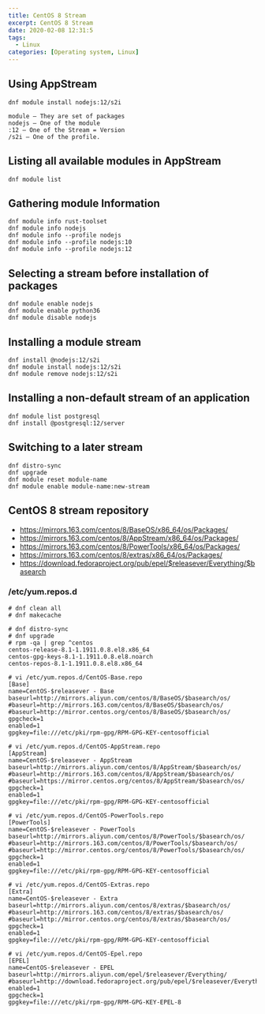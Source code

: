 ```yaml
---
title: CentOS 8 Stream
excerpt: CentOS 8 Stream
date: 2020-02-08 12:31:5
tags:
  - Linux
categories: [Operating system, Linux]
---
```


## Using AppStream

    dnf module install nodejs:12/s2i

    module – They are set of packages
    nodejs – One of the module
    :12 – One of the Stream = Version
    /s2i – One of the profile.

## Listing all available modules in AppStream

    dnf module list

## Gathering module Information

    dnf module info rust-toolset
    dnf module info nodejs
    dnf module info --profile nodejs
    dnf module info --profile nodejs:10
    dnf module info --profile nodejs:12

## Selecting a stream before installation of packages

    dnf module enable nodejs
    dnf module enable python36
    dnf module disable nodejs

## Installing a module stream

    dnf install @nodejs:12/s2i
    dnf module install nodejs:12/s2i
    dnf module remove nodejs:12/s2i

## Installing a non-default stream of an application

    dnf module list postgresql
    dnf install @postgresql:12/server

## Switching to a later stream

    dnf distro-sync
    dnf upgrade
    dnf module reset module-name
    dnf module enable module-name:new-stream

## CentOS 8 stream repository

- https://mirrors.163.com/centos/8/BaseOS/x86_64/os/Packages/
- https://mirrors.163.com/centos/8/AppStream/x86_64/os/Packages/
- https://mirrors.163.com/centos/8/PowerTools/x86_64/os/Packages/
- https://mirrors.163.com/centos/8/extras/x86_64/os/Packages/
- https://download.fedoraproject.org/pub/epel/$releasever/Everything/$basearch

### /etc/yum.repos.d

    # dnf clean all
    # dnf makecache

    # dnf distro-sync
    # dnf upgrade
    # rpm -qa | grep ^centos             
    centos-release-8.1-1.1911.0.8.el8.x86_64
    centos-gpg-keys-8.1-1.1911.0.8.el8.noarch
    centos-repos-8.1-1.1911.0.8.el8.x86_64

    # vi /etc/yum.repos.d/CentOS-Base.repo
    [Base]
    name=CentOS-$releasever - Base
    baseurl=http://mirrors.aliyun.com/centos/8/BaseOS/$basearch/os/
    #baseurl=http://mirrors.163.com/centos/8/BaseOS/$basearch/os/
    #baseurl=http://mirror.centos.org/centos/8/BaseOS/$basearch/os/
    gpgcheck=1
    enabled=1
    gpgkey=file:///etc/pki/rpm-gpg/RPM-GPG-KEY-centosofficial

    # vi /etc/yum.repos.d/CentOS-AppStream.repo
    [AppStream]
    name=CentOS-$releasever - AppStream
    baseurl=http://mirrors.aliyun.com/centos/8/AppStream/$basearch/os/
    #baseurl=http://mirrors.163.com/centos/8/AppStream/$basearch/os/
    #baseurl=https://mirror.centos.org/centos/8/AppStream/$basearch/os/
    gpgcheck=1
    enabled=1
    gpgkey=file:///etc/pki/rpm-gpg/RPM-GPG-KEY-centosofficial

    # vi /etc/yum.repos.d/CentOS-PowerTools.repo
    [PowerTools]
    name=CentOS-$releasever - PowerTools
    baseurl=http://mirrors.aliyun.com/centos/8/PowerTools/$basearch/os/
    #baseurl=http://mirrors.163.com/centos/8/PowerTools/$basearch/os/
    #baseurl=http://mirror.centos.org/centos/8/PowerTools/$basearch/os/
    gpgcheck=1
    enabled=1
    gpgkey=file:///etc/pki/rpm-gpg/RPM-GPG-KEY-centosofficial

    # vi /etc/yum.repos.d/CentOS-Extras.repo
    [Extra]
    name=CentOS-$releasever - Extra
    baseurl=http://mirrors.aliyun.com/centos/8/extras/$basearch/os/
    #baseurl=http://mirrors.163.com/centos/8/extras/$basearch/os/
    #baseurl=http://mirror.centos.org/centos/8/extras/$basearch/os/
    gpgcheck=1
    enabled=1
    gpgkey=file:///etc/pki/rpm-gpg/RPM-GPG-KEY-centosofficial

    # vi /etc/yum.repos.d/CentOS-Epel.repo
    [EPEL]
    name=CentOS-$releasever - EPEL
    baseurl=http://mirrors.aliyun.com/epel/$releasever/Everything/
    #baseurl=http://download.fedoraproject.org/pub/epel/$releasever/Everything/$basearch
    enabled=1
    gpgcheck=1
    gpgkey=file:///etc/pki/rpm-gpg/RPM-GPG-KEY-EPEL-8
